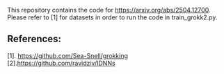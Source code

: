 This repository contains the code for https://arxiv.org/abs/2504.12700. Please refer to [1] for datasets in order to run the code in train_grokk2.py. 

## References:
[1]. https://github.com/Sea-Snell/grokking
[2].https://github.com/ravidziv/IDNNs
   
